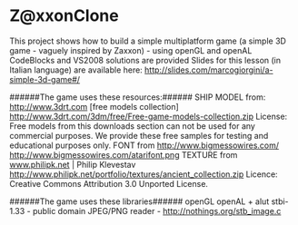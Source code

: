 Z@xxonClone
====
This project shows how to build a simple multiplatform game (a simple 3D game - vaguely inspired by Zaxxon) - using openGL and openAL
 CodeBlocks and VS2008 solutions are provided
 Slides for this lesson (in Italian language) are available here: http://slides.com/marcogiorgini/a-simple-3d-game#/

######The game uses these resources:######
 SHIP MODEL from: http://www.3drt.com [free models collection]
 http://www.3drt.com/3dm/free/Free-game-models-collection.zip
 License:
 Free models from this downloads section can not be used for any commercial purposes.
 We provide these free samples for testing and educational purposes only.
 FONT from http://www.bigmessowires.com/
 http://www.bigmessowires.com/atarifont.png
 TEXTURE from www.philipk.net | Philip Klevestav
 http://www.philipk.net/portfolio/textures/ancient_collection.zip
 Licence: Creative Commons Attribution 3.0 Unported License.

######The game uses these libraries######
 openGL
 openAL + alut
 stbi-1.33 - public domain JPEG/PNG reader - http://nothings.org/stb_image.c

